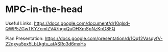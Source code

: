 # MPC-in-the-head

Useful Links:
https://docs.google.com/document/d/10qlsd-QWP5ZGwTKYZcmlZV47ngxQuOHXmSpNzKpD8FQ

Plan Presentation:
https://docs.google.com/presentation/d/1Qq12VasqyfV-22qxya5px5LbLkgtu_atASRo3d6mxHs
